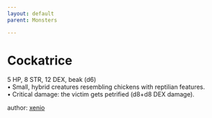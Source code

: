 ```yaml
---
layout: default
parent: Monsters 

--- 
```

# Cockatrice
5 HP, 8 STR, 12 DEX, beak (d6)  
• Small, hybrid creatures resembling chickens with reptilian features.  
• Critical damage: the victim gets petrified (d8+d8 DEX damage).  





author: [xenio](https://xenioinabottle.blogspot.com/2021/02/classic-monsters-for-cairnito-part-1.html) 


